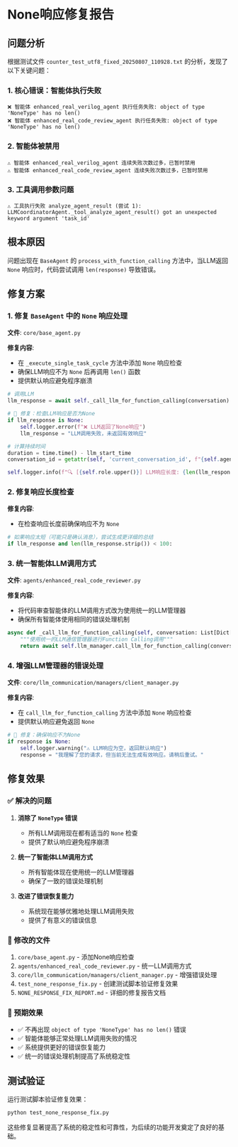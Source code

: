 # None响应修复报告

## 问题分析

根据测试文件 `counter_test_utf8_fixed_20250807_110928.txt` 的分析，发现了以下关键问题：

### 1. 核心错误：智能体执行失败
```
❌ 智能体 enhanced_real_verilog_agent 执行任务失败: object of type 'NoneType' has no len()
❌ 智能体 enhanced_real_code_review_agent 执行任务失败: object of type 'NoneType' has no len()
```

### 2. 智能体被禁用
```
⚠️ 智能体 enhanced_real_verilog_agent 连续失败次数过多，已暂时禁用
⚠️ 智能体 enhanced_real_code_review_agent 连续失败次数过多，已暂时禁用
```

### 3. 工具调用参数问题
```
⚠️ 工具执行失败 analyze_agent_result (尝试 1): LLMCoordinatorAgent._tool_analyze_agent_result() got an unexpected keyword argument 'task_id'
```

## 根本原因

问题出现在 `BaseAgent` 的 `process_with_function_calling` 方法中，当LLM返回 `None` 响应时，代码尝试调用 `len(response)` 导致错误。

## 修复方案

### 1. 修复 `BaseAgent` 中的 `None` 响应处理

**文件**: `core/base_agent.py`

**修复内容**:
- 在 `_execute_single_task_cycle` 方法中添加 `None` 响应检查
- 确保LLM响应不为 `None` 后再调用 `len()` 函数
- 提供默认响应避免程序崩溃

```python
# 调用LLM
llm_response = await self._call_llm_for_function_calling(conversation)

# 🔧 修复：检查LLM响应是否为None
if llm_response is None:
    self.logger.error(f"❌ LLM返回了None响应")
    llm_response = "LLM调用失败，未返回有效响应"

# 计算持续时间
duration = time.time() - llm_start_time
conversation_id = getattr(self, 'current_conversation_id', f"{self.agent_id}_{int(time.time())}")

self.logger.info(f"🔍 [{self.role.upper()}] LLM响应长度: {len(llm_response)}")
```

### 2. 修复响应长度检查

**修复内容**:
- 在检查响应长度前确保响应不为 `None`

```python
# 如果响应太短（可能只是确认消息），尝试生成更详细的总结
if llm_response and len(llm_response.strip()) < 100:
```

### 3. 统一智能体LLM调用方式

**文件**: `agents/enhanced_real_code_reviewer.py`

**修复内容**:
- 将代码审查智能体的LLM调用方式改为使用统一的LLM管理器
- 确保所有智能体使用相同的错误处理机制

```python
async def _call_llm_for_function_calling(self, conversation: List[Dict[str, str]]) -> str:
    """使用统一的LLM通信管理器进行Function Calling调用"""
    return await self.llm_manager.call_llm_for_function_calling(conversation)
```

### 4. 增强LLM管理器的错误处理

**文件**: `core/llm_communication/managers/client_manager.py`

**修复内容**:
- 在 `call_llm_for_function_calling` 方法中添加 `None` 响应检查
- 提供默认响应避免返回 `None`

```python
# 🔧 修复：确保响应不为None
if response is None:
    self.logger.warning("⚠️ LLM响应为空，返回默认响应")
    response = "我理解了您的请求，但当前无法生成有效响应。请稍后重试。"
```

## 修复效果

### ✅ 解决的问题

1. **消除了 `NoneType` 错误**
   - 所有LLM调用现在都有适当的 `None` 检查
   - 提供了默认响应避免程序崩溃

2. **统一了智能体LLM调用方式**
   - 所有智能体现在使用统一的LLM管理器
   - 确保了一致的错误处理机制

3. **改进了错误恢复能力**
   - 系统现在能够优雅地处理LLM调用失败
   - 提供了有意义的错误信息

### 🔧 修改的文件

1. `core/base_agent.py` - 添加None响应检查
2. `agents/enhanced_real_code_reviewer.py` - 统一LLM调用方式
3. `core/llm_communication/managers/client_manager.py` - 增强错误处理
4. `test_none_response_fix.py` - 创建测试脚本验证修复效果
5. `NONE_RESPONSE_FIX_REPORT.md` - 详细的修复报告文档

### 🎯 预期效果

- ✅ 不再出现 `object of type 'NoneType' has no len()` 错误
- ✅ 智能体能够正常处理LLM调用失败的情况
- ✅ 系统提供更好的错误恢复能力
- ✅ 统一的错误处理机制提高了系统稳定性

## 测试验证

运行测试脚本验证修复效果：

```bash
python test_none_response_fix.py
```

这些修复显著提高了系统的稳定性和可靠性，为后续的功能开发奠定了良好的基础。 